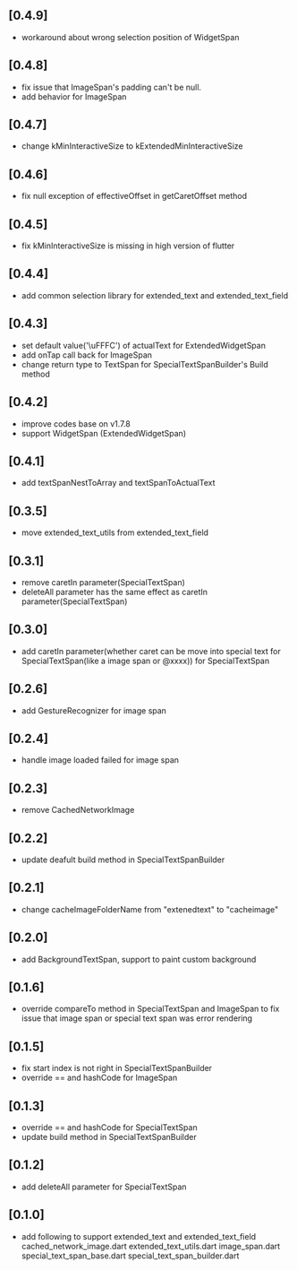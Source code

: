 ## [0.4.9]

* workaround about wrong selection position of WidgetSpan

## [0.4.8]

* fix issue that ImageSpan's padding can't be null. 
* add behavior for ImageSpan

## [0.4.7]

* change kMinInteractiveSize to kExtendedMinInteractiveSize

## [0.4.6]

* fix null exception of effectiveOffset in getCaretOffset method

## [0.4.5]

* fix kMinInteractiveSize is missing in high version of flutter

## [0.4.4]

* add common selection library for extended_text and extended_text_field 

## [0.4.3]

* set default value('\uFFFC') of actualText for ExtendedWidgetSpan
* add onTap call back for ImageSpan
* change return type to TextSpan for SpecialTextSpanBuilder's Build method

## [0.4.2]

* improve codes base on v1.7.8
* support WidgetSpan (ExtendedWidgetSpan)

## [0.4.1]

* add textSpanNestToArray and textSpanToActualText

## [0.3.5]

* move extended_text_utils from extended_text_field

## [0.3.1]

* remove caretIn parameter(SpecialTextSpan)
* deleteAll parameter has the same effect as caretIn parameter(SpecialTextSpan)

## [0.3.0]

* add caretIn parameter(whether caret can be move into special text for SpecialTextSpan(like a image span or @xxxx)) for SpecialTextSpan

## [0.2.6]

* add GestureRecognizer for image span 

## [0.2.4]

* handle image loaded failed for image span

## [0.2.3]

* remove CachedNetworkImage

## [0.2.2]

* update deafult build method in SpecialTextSpanBuilder

## [0.2.1]

* change cacheImageFolderName from "extenedtext" to "cacheimage"

## [0.2.0]

* add BackgroundTextSpan, support to paint custom background

## [0.1.6]

* override compareTo method in SpecialTextSpan and ImageSpan to
  fix issue that image span or special text span was error rendering

## [0.1.5]

* fix start index is not right in SpecialTextSpanBuilder
* override == and hashCode for ImageSpan

## [0.1.3]

* override == and hashCode for SpecialTextSpan
* update build method in SpecialTextSpanBuilder

## [0.1.2]

* add deleteAll parameter for SpecialTextSpan

## [0.1.0]

* add following to support extended_text and extended_text_field
  cached_network_image.dart
  extended_text_utils.dart
  image_span.dart
  special_text_span_base.dart
  special_text_span_builder.dart
